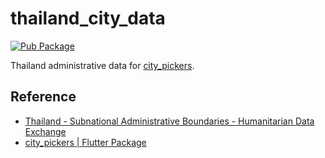 # thailand_city_data

[![Pub Package](https://img.shields.io/pub/v/thailand_city_data.svg)](https://pub.dev/packages/thailand_city_data)

Thailand administrative data for [city_pickers](https://pub.dev/packages/city_pickers).

## Reference

- [Thailand - Subnational Administrative Boundaries - Humanitarian Data Exchange](https://data.humdata.org/dataset/cod-ab-tha)
- [city_pickers | Flutter Package](https://pub.dev/packages/city_pickers)


